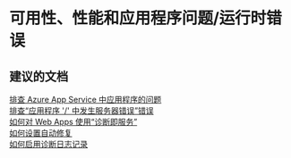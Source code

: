 <properties
    pageTitle="availability, performance, and application issues/run-time error"
    description="可用性、性能和应用程序问题/运行时错误"
    service="microsoft.web"
    resource="sites"
    authors="aashu"
    displayOrder=""
    selfHelpType="generic"
    supportTopicIds="32457410"
    resourceTags=""
    productPesIds="14748"
    cloudEnvironments="public"
/>


# 可用性、性能和应用程序问题/运行时错误

## **建议的文档**
[排查 Azure App Service 中应用程序的问题](http://azure.microsoft.com/documentation/videos/build-2015-when-bad-things-happen-to-good-apps-troubleshooting-applications-on-azure-app-service/)<br>
[排查“应用程序 '/' 中发生服务器错误”错误](http://blogs.msdn.com/b/waws/archive/2014/05/22/azure-web-sites-troubleshooting-server-error-in-application-errors.aspx)<br>
[如何对 Web Apps 使用“诊断即服务”](http://azure.microsoft.com/blog/2014/07/08/daas/)<br>
[如何设置自动修复](http://azure.microsoft.com/blog/2014/02/06/auto-healing-windows-azure-web-sites/)<br>
[如何启用诊断日志记录](https://azure.microsoft.com/documentation/articles/web-sites-enable-diagnostic-log/)



<!--HONumber=Jul16_HO4-->


